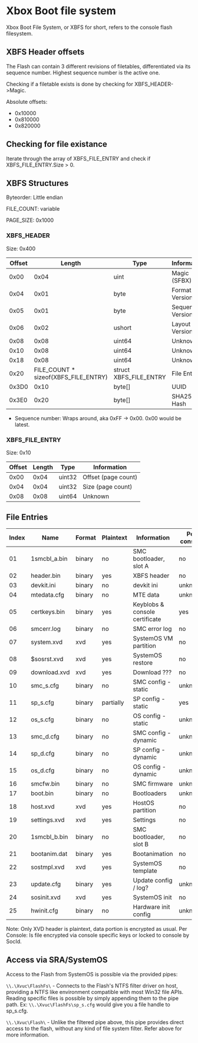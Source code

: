<!-- TITLE: Xbox Boot File System -->
<!-- SUBTITLE: Xbox boot file system (XBFS) on eMMC -->

# Xbox Boot file system
Xbox Boot File System, or XBFS for short, refers to the console flash
filesystem.

## XBFS Header offsets

The Flash can contain 3 different revisions of filetables,
differentiated via its sequence number. Highest sequence number is the
active one.

Checking if a filetable exists is done by checking for
XBFS_HEADER-\>Magic.

Absolute offsets:

- 0x10000
- 0x810000
- 0x820000

## Checking for file existance

Iterate through the array of XBFS_FILE_ENTRY and check if
XBFS_FILE_ENTRY.Size \> 0.

## XBFS Structures

Byteorder: Little endian

FILE_COUNT: variable

PAGE_SIZE: 0x1000

### XBFS_HEADER

Size: 0x400

| Offset | Length                                   | Type                     | Information        |
| ------ | ---------------------------------------- | ------------------------ | ------------------ |
| 0x00   | 0x04                                     | uint                     | Magic (SFBX)       | 
| 0x04   | 0x01                                     | byte                     | Format Version     |
| 0x05   | 0x01                                     | byte                     | Sequence Version\* |
| 0x06   | 0x02                                     | ushort                   | Layout Version     |
| 0x08   | 0x08                                     | uint64                   | Unknown            |
| 0x10   | 0x08                                     | uint64                   | Unknown            |
| 0x18   | 0x08                                     | uint64                   | Unknown            |
| 0x20   | FILE_COUNT \* sizeof(XBFS_FILE_ENTRY)    | struct XBFS_FILE_ENTRY   | File Entries       |
| 0x3D0  | 0x10                                     | byte\[\]                 | UUID               |
| 0x3E0  | 0x20                                     | byte\[\]                 | SHA256 Hash        |

  - Sequence number: Wraps around, aka 0xFF -\> 0x00. 0x00 would be
    latest.

### XBFS_FILE_ENTRY

Size: 0x10

| Offset | Length | Type   | Information         |
| ------ | ------ | ------ | ------------------- |
| 0x00   | 0x04   | uint32 | Offset (page count) |
| 0x04   | 0x04   | uint32 | Size (page count)   |
| 0x08   | 0x08   | uint64 | Unknown             |

## File Entries

| Index | Name          | Format  | Plaintext | Information                    | Per console |
| ----- | ------------- | ------- | ----------|------------------------------- | ----------- |
| 01    | 1smcbl_a.bin  | binary  |        no | SMC bootloader, slot A         | no          |
| 02    | header.bin    | binary  |       yes | XBFS header                    | no          |
| 03    | devkit.ini    | binary  |        no | devkit ini                     | unknown     |
| 04    | mtedata.cfg   | binary  |        no | MTE data                       | unknown     |
| 05    | certkeys.bin  | binary  |       yes | Keyblobs & console certificate | yes         |
| 06    | smcerr.log    | binary  |        no | SMC error log                  | no          |
| 07    | system.xvd    | xvd     |       yes | SystemOS VM partition          | no          |
| 08    | $sosrst.xvd   | xvd     |       yes | SystemOS restore               | no          |
| 09    | download.xvd  | xvd     |       yes | Download     ???               | no          |
| 10    | smc_s.cfg     | binary  |        no | SMC config - static            | unknown     |
| 11    | sp_s.cfg      | binary  | partially | SP config - static             | yes         |
| 12    | os_s.cfg      | binary  |        no | OS config - static             | unknown     |
| 13    | smc_d.cfg     | binary  |        no | SMC config - dynamic           | unknown     |
| 14    | sp_d.cfg      | binary  |        no | SP config - dynamic            | unknown     |
| 15    | os_d.cfg      | binary  |        no | OS config - dynamic            | unknown     |
| 16    | smcfw.bin     | binary  |        no | SMC firmware                   | unknown     |
| 17    | boot.bin      | binary  |        no | Bootloaders                    | unknown     |
| 18    | host.xvd      | xvd     |       yes | HostOS partition               | no          |
| 19    | settings.xvd  | xvd     |       yes | Settings                       | no          |
| 20    | 1smcbl_b.bin  | binary  |        no | SMC bootloader, slot B         | no          |
| 21    | bootanim.dat  | binary  |       yes | Bootanimation                  | no          |
| 22    | sostmpl.xvd   | xvd     |       yes | SystemOS template              | no          |
| 23    | update.cfg    | binary  |       yes | Update config / log?           | unknown     |
| 24    | sosinit.xvd   | xvd     |       yes | SystemOS init                  | no          |
| 25    | hwinit.cfg    | binary  |        no | Hardware init config           | unknown     |

Note: Only XVD header is plaintext, data portion is encrypted as usual.
Per Console: Is file encrypted via console specific keys or locked to console by SocId.

## Access via SRA/SystemOS

Access to the Flash from SystemOS is possible via the provided pipes:

`\\.\Xvuc\FlashFs\` - Connects to the Flash's NTFS filter driver on host, providing a NTFS like environment compatible with most Win32 file APIs. Reading specific files is possible by simply appending them to the pipe path. Ex: `\\.\Xvuc\FlashFs\sp_s.cfg` would give you a file handle to sp_s.cfg. 

`\\.\Xvuc\Flash\` - Unlike the filtered pipe above, this pipe provides direct access to the flash, without any kind of file system filter. Refer above for more information. 